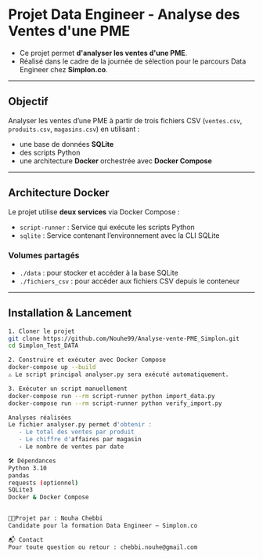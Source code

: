 #  Projet Data Engineer - Analyse des Ventes d'une PME

- Ce projet permet **d'analyser les ventes d'une PME**. 
 - Réalisé dans le cadre de la journée de sélection pour le parcours Data Engineer chez **Simplon.co**.

---

##  Objectif

Analyser les ventes d’une PME à partir de trois fichiers CSV (`ventes.csv`, `produits.csv`, `magasins.csv`) en utilisant :

- une base de données **SQLite**
- des scripts Python
- une architecture **Docker** orchestrée avec **Docker Compose**

---


##  Architecture Docker

Le projet utilise **deux services** via Docker Compose :

- `script-runner` : Service qui exécute les scripts Python
- `sqlite` : Service contenant l’environnement avec la CLI SQLite

###  Volumes partagés

- `./data` : pour stocker et accéder à la base SQLite
- `./fichiers_csv` : pour accéder aux fichiers CSV depuis le conteneur

---

##  Installation & Lancement

```bash
1. Cloner le projet
git clone https://github.com/Nouhe99/Analyse-vente-PME_Simplon.git
cd Simplon_Test_DATA

2. Construire et exécuter avec Docker Compose
docker-compose up --build
⚠️ Le script principal analyser.py sera exécuté automatiquement.

3. Exécuter un script manuellement
docker-compose run --rm script-runner python import_data.py
docker-compose run --rm script-runner python verify_import.py

Analyses réalisées
Le fichier analyser.py permet d'obtenir :
   - Le total des ventes par produit
   - Le chiffre d'affaires par magasin
   - Le nombre de ventes par date

🛠️ Dépendances
Python 3.10
pandas
requests (optionnel)
SQLite3
Docker & Docker Compose


👩‍💻Projet par : Nouha Chebbi
Candidate pour la formation Data Engineer — Simplon.co

📬 Contact
Pour toute question ou retour : chebbi.nouhe@gmail.com
